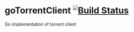 # goTorrentClient [![Build Status](https://travis-ci.org/lezhenin/gotorrentclient.svg?branch=master)](https://travis-ci.org/lezhenin/gotorrentclient)

Go implementation of torrent client
